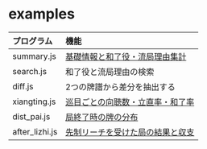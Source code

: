 # examples

| プログラム     | 機能                                                                                   |
|:---------------|:---------------------------------------------------------------------------------------|
| summary.js     | [基礎情報と和了役・流局理由集計](https://blog.kobalab.net/entry/20180113/1515776231)   |
| search.js      | 和了役と流局理由の検索                                                                 |
| diff.js        | 2つの牌譜から差分を抽出する                                                            |
| xiangting.js   | [巡目ごとの向聴数・立直率・和了率](https://blog.kobalab.net/entry/20180118/1516202840) |
| dist_pai.js    | [局終了時の牌の分布](https://blog.kobalab.net/entry/20180119/1516290844)               |
| after_lizhi.js | [先制リーチを受けた局の結果と収支](https://blog.kobalab.net/entry/2020/12/21/202933)   |
